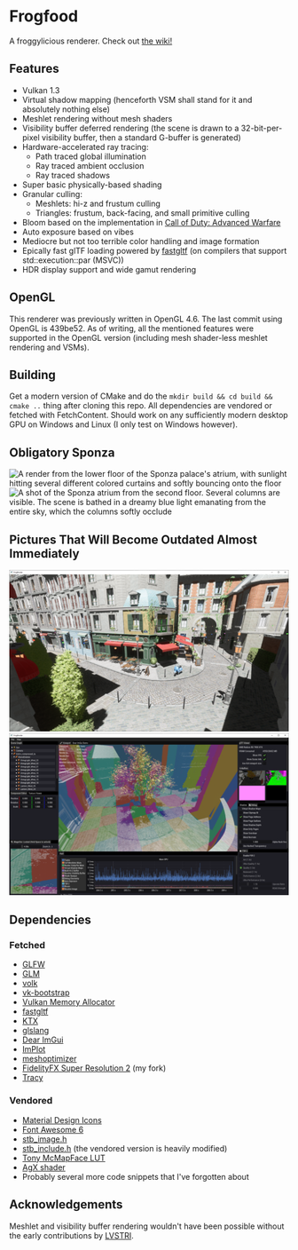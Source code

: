 # Frogfood

A froggylicious renderer. Check out [the wiki!](https://github.com/JuanDiegoMontoya/Frogfood/wiki)

## Features

- Vulkan 1.3
- Virtual shadow mapping (henceforth VSM shall stand for it and absolutely nothing else)
- Meshlet rendering without mesh shaders
- Visibility buffer deferred rendering (the scene is drawn to a 32-bit-per-pixel visibility buffer, then a standard G-buffer is generated)
- Hardware-accelerated ray tracing:
  - Path traced global illumination
  - Ray traced ambient occlusion
  - Ray traced shadows
- Super basic physically-based shading
- Granular culling:
  - Meshlets: hi-z and frustum culling
  - Triangles: frustum, back-facing, and small primitive culling
- Bloom based on the implementation in [Call of Duty: Advanced Warfare](https://www.iryoku.com/next-generation-post-processing-in-call-of-duty-advanced-warfare/)
- Auto exposure based on vibes
- Mediocre but not too terrible color handling and image formation
- Epically fast glTF loading powered by [fastgltf](https://github.com/spnda/fastgltf) (on compilers that support std::execution::par (MSVC))
- HDR display support and wide gamut rendering

## OpenGL

This renderer was previously written in OpenGL 4.6. The last commit using OpenGL is 439be52. As of writing, all the mentioned features were supported in the OpenGL version (including mesh shader-less meshlet rendering and VSMs).

## Building

Get a modern version of CMake and do the `mkdir build && cd build && cmake ..` thing after cloning this repo. All dependencies are vendored or fetched with FetchContent. Should work on any sufficiently modern desktop GPU on Windows and Linux (I only test on Windows however).

## Obligatory Sponza

![A render from the lower floor of the Sponza palace's atrium, with sunlight hitting several different colored curtains and softly bouncing onto the floor](media/sponza_0.png)
![A shot of the Sponza atrium from the second floor. Several columns are visible. The scene is bathed in a dreamy blue light emanating from the entire sky, which the columns softly occlude](media/sponza_1.png)

## Pictures That Will Become Outdated Almost Immediately

![A scene featuring the exterior of the namesake bistro from the famous Lumberyard Bistro model](media/bistro_0.png)
![A showcase of basic editing features within the application's GUI. In the center is a viewport showing a large tree from the Lumberyard Bistro model. The tree and its surroundings are tinted by colored square tiles that increase in size with distance from the viewer. These square tiles are rendered when the debug toggle "Show Page Address" is enabled in the GUI.](media/bistro_1.png)

## Dependencies

### Fetched

- [GLFW](https://github.com/glfw/glfw)
- [GLM](https://github.com/g-truc/glm)
- [volk](https://github.com/zeux/volk.git)
- [vk-bootstrap](https://github.com/charles-lunarg/vk-bootstrap)
- [Vulkan Memory Allocator](https://github.com/GPUOpen-LibrariesAndSDKs/VulkanMemoryAllocator)
- [fastgltf](https://github.com/spnda/fastgltf.git)
- [KTX](https://github.com/KhronosGroup/KTX-Software.git)
- [glslang](https://github.com/KhronosGroup/glslang.git)
- [Dear ImGui](https://github.com/ocornut/imgui)
- [ImPlot](https://github.com/epezent/implot.git)
- [meshoptimizer](https://github.com/zeux/meshoptimizer.git)
- [FidelityFX Super Resolution 2](https://github.com/JuanDiegoMontoya/FidelityFX-FSR2.git) (my fork)
- [Tracy](https://github.com/wolfpld/tracy.git)

### Vendored

- [Material Design Icons](https://github.com/google/material-design-icons/)
- [Font Awesome 6](https://github.com/FortAwesome/Font-Awesome/)
- [stb_image.h](https://github.com/nothings/stb)
- [stb_include.h](https://github.com/nothings/stb) (the vendored version is heavily modified)
- [Tony McMapFace LUT](https://github.com/h3r2tic/tony-mc-mapface)
- [AgX shader](https://www.shadertoy.com/view/Dt3XDr)
- Probably several more code snippets that I've forgotten about

## Acknowledgements

Meshlet and visibility buffer rendering wouldn't have been possible without the early contributions by [LVSTRI](https://github.com/LVSTRI/).
